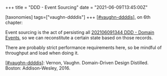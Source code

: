 +++
title = "DDD - Event Sourcing"
date = "2021-06-09T13:45:00Z"

[taxonomies]
tags=["vaughn-ddddis"]
+++
[[#vaughn-ddddis](/tags/vaughn-ddddis)], on 6th chapter:

Event sourcing is the act of persisting all [202106091344 DDD - Domain Events](/blips/202106091344-ddd---domain-events), so we can reconstitute a certain state based on those records.

There are probably strict performance requirements here, so be mindful of throughput and load when doing it.

[[#vaughn-ddddis](/tags/vaughn-ddddis)]: Vernon, Vaughn. Domain-Driven Design Distilled. Boston: Addison-Wesley, 2016.

